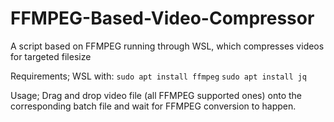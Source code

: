 # FFMPEG-Based-Video-Compressor
 A script based on FFMPEG running through WSL, which compresses videos for targeted filesize
 
 Requirements;
 WSL with:
 `sudo apt install ffmpeg`
 `sudo apt install jq`
 
 Usage;
 Drag and drop video file (all FFMPEG supported ones) onto the corresponding batch file and wait for FFMPEG conversion to happen.
